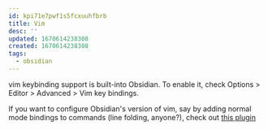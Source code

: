 ```yaml
---
id: kpi71e7pwf1s5fcxuuhfbrb
title: Vim
desc: ''
updated: 1670614238308
created: 1670614238308
tags:
  - obsidian
---
```



vim keybinding support is built-into Obsidian. To enable it, check Options > Editor > Advanced > Vim key bindings.

If you want to configure Obsidian's version of vim, say by adding normal mode bindings to commands (line folding, anyone?), check out [this plugin](https://github.com/esm7/obsidian-vimrc-support)

